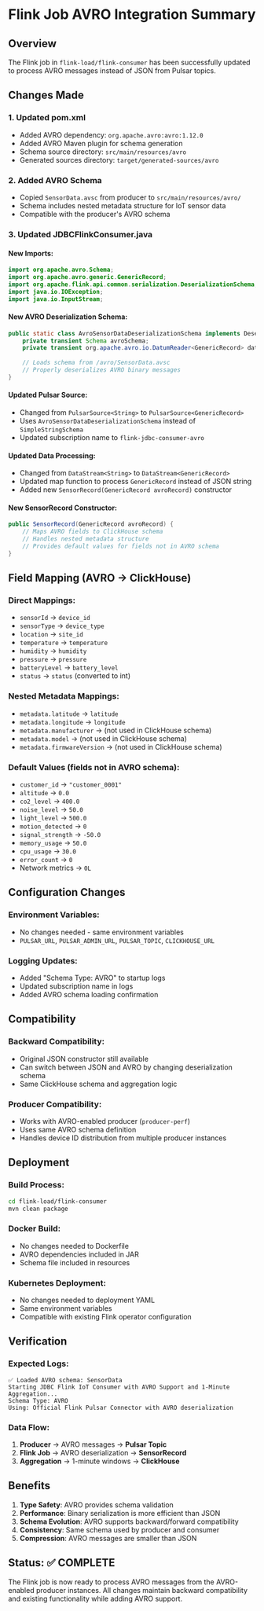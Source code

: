 # Flink Job AVRO Integration Summary

## Overview
The Flink job in `flink-load/flink-consumer` has been successfully updated to process AVRO messages instead of JSON from Pulsar topics.

## Changes Made

### 1. **Updated pom.xml**
- Added AVRO dependency: `org.apache.avro:avro:1.12.0`
- Added AVRO Maven plugin for schema generation
- Schema source directory: `src/main/resources/avro`
- Generated sources directory: `target/generated-sources/avro`

### 2. **Added AVRO Schema**
- Copied `SensorData.avsc` from producer to `src/main/resources/avro/`
- Schema includes nested metadata structure for IoT sensor data
- Compatible with the producer's AVRO schema

### 3. **Updated JDBCFlinkConsumer.java**

#### **New Imports:**
```java
import org.apache.avro.Schema;
import org.apache.avro.generic.GenericRecord;
import org.apache.flink.api.common.serialization.DeserializationSchema;
import java.io.IOException;
import java.io.InputStream;
```

#### **New AVRO Deserialization Schema:**
```java
public static class AvroSensorDataDeserializationSchema implements DeserializationSchema<GenericRecord> {
    private transient Schema avroSchema;
    private transient org.apache.avro.io.DatumReader<GenericRecord> datumReader;
    
    // Loads schema from /avro/SensorData.avsc
    // Properly deserializes AVRO binary messages
}
```

#### **Updated Pulsar Source:**
- Changed from `PulsarSource<String>` to `PulsarSource<GenericRecord>`
- Uses `AvroSensorDataDeserializationSchema` instead of `SimpleStringSchema`
- Updated subscription name to `flink-jdbc-consumer-avro`

#### **Updated Data Processing:**
- Changed from `DataStream<String>` to `DataStream<GenericRecord>`
- Updated map function to process `GenericRecord` instead of JSON string
- Added new `SensorRecord(GenericRecord avroRecord)` constructor

#### **New SensorRecord Constructor:**
```java
public SensorRecord(GenericRecord avroRecord) {
    // Maps AVRO fields to ClickHouse schema
    // Handles nested metadata structure
    // Provides default values for fields not in AVRO schema
}
```

## Field Mapping (AVRO → ClickHouse)

### **Direct Mappings:**
- `sensorId` → `device_id`
- `sensorType` → `device_type`
- `location` → `site_id`
- `temperature` → `temperature`
- `humidity` → `humidity`
- `pressure` → `pressure`
- `batteryLevel` → `battery_level`
- `status` → `status` (converted to int)

### **Nested Metadata Mappings:**
- `metadata.latitude` → `latitude`
- `metadata.longitude` → `longitude`
- `metadata.manufacturer` → (not used in ClickHouse schema)
- `metadata.model` → (not used in ClickHouse schema)
- `metadata.firmwareVersion` → (not used in ClickHouse schema)

### **Default Values (fields not in AVRO schema):**
- `customer_id` → `"customer_0001"`
- `altitude` → `0.0`
- `co2_level` → `400.0`
- `noise_level` → `50.0`
- `light_level` → `500.0`
- `motion_detected` → `0`
- `signal_strength` → `-50.0`
- `memory_usage` → `50.0`
- `cpu_usage` → `30.0`
- `error_count` → `0`
- Network metrics → `0L`

## Configuration Changes

### **Environment Variables:**
- No changes needed - same environment variables
- `PULSAR_URL`, `PULSAR_ADMIN_URL`, `PULSAR_TOPIC`, `CLICKHOUSE_URL`

### **Logging Updates:**
- Added "Schema Type: AVRO" to startup logs
- Updated subscription name in logs
- Added AVRO schema loading confirmation

## Compatibility

### **Backward Compatibility:**
- Original JSON constructor still available
- Can switch between JSON and AVRO by changing deserialization schema
- Same ClickHouse schema and aggregation logic

### **Producer Compatibility:**
- Works with AVRO-enabled producer (`producer-perf`)
- Uses same AVRO schema definition
- Handles device ID distribution from multiple producer instances

## Deployment

### **Build Process:**
```bash
cd flink-load/flink-consumer
mvn clean package
```

### **Docker Build:**
- No changes needed to Dockerfile
- AVRO dependencies included in JAR
- Schema file included in resources

### **Kubernetes Deployment:**
- No changes needed to deployment YAML
- Same environment variables
- Compatible with existing Flink operator configuration

## Verification

### **Expected Logs:**
```
✅ Loaded AVRO schema: SensorData
Starting JDBC Flink IoT Consumer with AVRO Support and 1-Minute Aggregation...
Schema Type: AVRO
Using: Official Flink Pulsar Connector with AVRO deserialization
```

### **Data Flow:**
1. **Producer** → AVRO messages → **Pulsar Topic**
2. **Flink Job** → AVRO deserialization → **SensorRecord**
3. **Aggregation** → 1-minute windows → **ClickHouse**

## Benefits

1. **Type Safety**: AVRO provides schema validation
2. **Performance**: Binary serialization is more efficient than JSON
3. **Schema Evolution**: AVRO supports backward/forward compatibility
4. **Consistency**: Same schema used by producer and consumer
5. **Compression**: AVRO messages are smaller than JSON

## Status: ✅ COMPLETE

The Flink job is now ready to process AVRO messages from the AVRO-enabled producer instances. All changes maintain backward compatibility and existing functionality while adding AVRO support.

